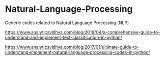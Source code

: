 # Natural-Language-Processing
Generic codes related to Natural Language Processing (NLP)

https://www.analyticsvidhya.com/blog/2018/04/a-comprehensive-guide-to-understand-and-implement-text-classification-in-python/

https://www.analyticsvidhya.com/blog/2017/01/ultimate-guide-to-understand-implement-natural-language-processing-codes-in-python/

